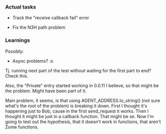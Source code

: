 ### Actual tasks


- Track the "receive callback fail" error

- Fix the N3H path problem




### Learnings 
Possibly:
- Async problems? :o
  
Tj. running next part of the test without waiting for the first part to end?
Check this.

Also, the "Private" entry started working in 0.0.11 I believe, so that might be the problem.
Might have been part of it.

Main problem, it seems, is that using AGENT_ADDRESS.to_string() (not sure what's the root of the problem) is breaking it down.
First I thought it's happening just to Bob, cause in the first send_request it works.
Then I thought it might be just in a callback function.
That might be se.
Now I'm going to test out the hypothesis, that it doesn't work in functions, that aren't Zome functions.